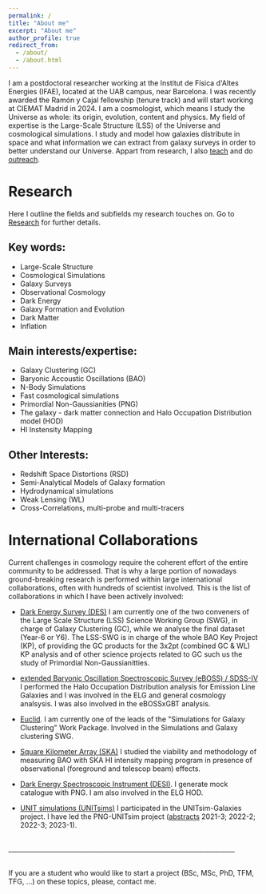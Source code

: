 ```yaml
---
permalink: /
title: "About me"
excerpt: "About me"
author_profile: true
redirect_from: 
  - /about/
  - /about.html
---
```



I am a postdoctoral researcher working at the Institut de Física d'Altes Energies (IFAE), located at the UAB campus, near Barcelona. I was recently awarded the Ramón y Cajal fellowship (tenure track) and will start working at CIEMAT Madrid in 2024. I am a cosmologist, which means I study the Universe as whole: its origin, evolution, content and physics. My field of expertise is the Large-Scale Structure (LSS) of the Universe and cosmological simulations. I study and model how galaxies distribute in space and what information we can extract from galaxy surveys in order to better understand our Universe. Appart from research, I also [teach](https://savila.github.io/teaching/) and do [outreach](https://savila.github.io/outreach/). 

Research 
======

Here I outline the fields and subfields my research touches on. Go to [Research](https://savila.github.io/research/) for further details. 

Key words:
------ 

- Large-Scale Structure
- Cosmological Simulations
- Galaxy Surveys
- Observational Cosmology
- Dark Energy
- Galaxy Formation and Evolution
- Dark Matter
- Inflation


Main interests/expertise:
------

- Galaxy Clustering (GC)
- Baryonic Accoustic Oscillations (BAO)
- N-Body Simulations
- Fast cosmological simulations
- Primordial Non-Gaussianities (PNG)
- The galaxy - dark matter connection and Halo Occupation Distribution model (HOD)
- HI Instensity Mapping

Other Interests:
------ 

- Redshift Space Distortions (RSD)
- Semi-Analytical Models of Galaxy formation
- Hydrodynamical simulations 
- Weak Lensing (WL)
- Cross-Correlations, multi-probe and multi-tracers


International Collaborations
======

Current challenges in cosmology require the coherent effort of the entire community to be addressed. That is why a large portion of nowadays ground-breaking research is performed within large international collaborations, often with hundreds of scientist involved. 
This is the list of collaborations in which I have been actively involved:

- [Dark Energy Survey (DES)](https://www.darkenergysurvey.org/)
I am currently one of the two conveners of the Large Scale Structure (LSS) Science Working Group (SWG), in charge of Galaxy Clustering (GC), while we analyse the final dataset (Year-6 or Y6). The LSS-SWG is in charge of the whole BAO Key Project (KP), of providing the GC products for the 3x2pt (combined GC & WL) KP analysis and of other science projects related to GC such us the study of Primordial Non-Gaussianitties.

- [extended Baryonic Oscillation Spectroscopic Survey (eBOSS) / SDSS-IV](https://www.sdss4.org/surveys/eboss/)
I performed the Halo Occupation Distribution analysis for Emission Line Galaxies and I was involved in the ELG and general cosmology analsysis. I was also involved in the eBOSSxGBT analysis.  

- [Euclid](https://sci.esa.int/web/euclid).
I am currently one of the leads of the "Simulations for Galaxy Clustering" Work Package. Involved in the Simulations and Galaxy clustering SWG.

- [Square Kilometer Array (SKA)](https://www.skatelescope.org/)
I studied the viability and methodology of measuring BAO with SKA HI intensity mapping program in presence of observational (foreground and telescop beam) effects. 

- [Dark Energy Spectroscopic Instrument (DESI)](https://www.desi.lbl.gov/). 
I generate mock catalogue with PNG. I am also involved in the ELG HOD.

- [UNIT simulations (UNITsims)](http://www.unitsims.org/)
I participated in the UNITsim-Galaxies project. 
I have led the PNG-UNITsim project ([abstracts](https://www.bsc.es/res-intranet/abstracts) 2021-3; 2022-2; 2022-3; 2023-1). 

<br>
_______________________________________________________________________
<br>
<br>

If you are a student who would like to start a project (BSc, MSc, PhD, TFM, TFG, ...) on these topics, please, contact me. 
